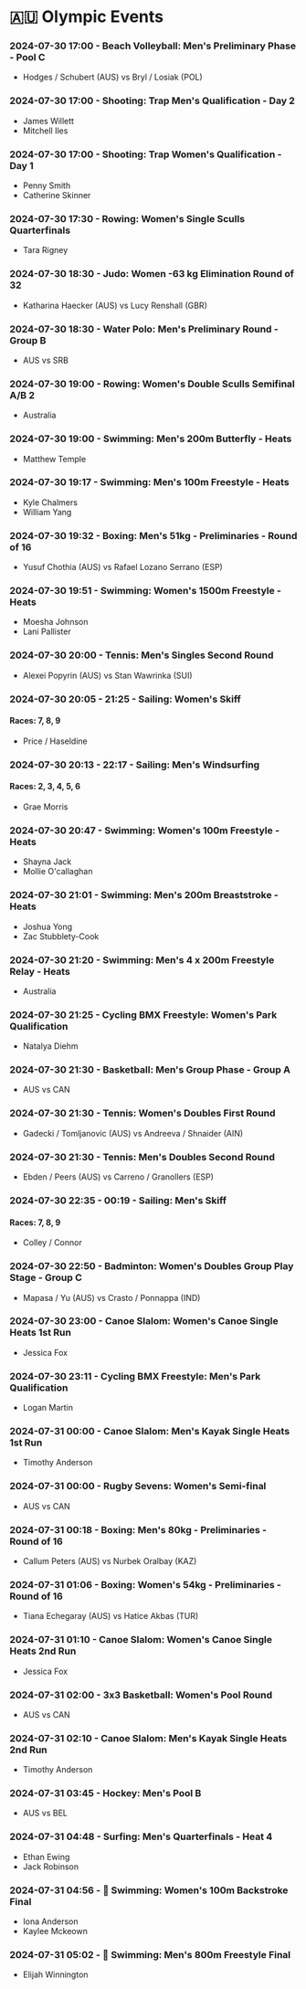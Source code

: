# 🇦🇺 Olympic Events

### 2024-07-30 17:00 - Beach Volleyball: Men's Preliminary Phase - Pool C
* Hodges / Schubert (AUS) vs Bryl / Losiak (POL)

### 2024-07-30 17:00 - Shooting: Trap Men's Qualification - Day 2
* James Willett
* Mitchell Iles

### 2024-07-30 17:00 - Shooting: Trap Women's Qualification - Day 1
* Penny Smith
* Catherine Skinner

### 2024-07-30 17:30 - Rowing: Women's Single Sculls Quarterfinals
* Tara Rigney

### 2024-07-30 18:30 - Judo: Women -63 kg Elimination Round of 32
* Katharina Haecker (AUS) vs Lucy Renshall (GBR)

### 2024-07-30 18:30 - Water Polo: Men's Preliminary Round - Group B
* AUS vs SRB

### 2024-07-30 19:00 - Rowing: Women's Double Sculls Semifinal A/B 2
* Australia

### 2024-07-30 19:00 - Swimming: Men's 200m Butterfly - Heats
* Matthew Temple

### 2024-07-30 19:17 - Swimming: Men's 100m Freestyle - Heats
* Kyle Chalmers
* William Yang

### 2024-07-30 19:32 - Boxing: Men's 51kg - Preliminaries - Round of 16
* Yusuf Chothia (AUS) vs Rafael Lozano Serrano (ESP)

### 2024-07-30 19:51 - Swimming: Women's 1500m Freestyle - Heats
* Moesha Johnson
* Lani Pallister

### 2024-07-30 20:00 - Tennis: Men's Singles Second Round
* Alexei Popyrin (AUS) vs Stan Wawrinka (SUI)

### 2024-07-30 20:05 - 21:25 - Sailing: Women's Skiff
 #### Races: 7, 8, 9
* Price / Haseldine

### 2024-07-30 20:13 - 22:17 - Sailing: Men's Windsurfing
 #### Races: 2, 3, 4, 5, 6
* Grae Morris

### 2024-07-30 20:47 - Swimming: Women's 100m Freestyle - Heats
* Shayna Jack
* Mollie O'callaghan

### 2024-07-30 21:01 - Swimming: Men's 200m Breaststroke - Heats
* Joshua Yong
* Zac Stubblety-Cook

### 2024-07-30 21:20 - Swimming: Men's 4 x 200m Freestyle Relay - Heats
* Australia

### 2024-07-30 21:25 - Cycling BMX Freestyle: Women's Park Qualification
* Natalya Diehm

### 2024-07-30 21:30 - Basketball: Men's Group Phase - Group A
* AUS vs CAN

### 2024-07-30 21:30 - Tennis: Women's Doubles First Round
* Gadecki / Tomljanovic (AUS) vs Andreeva / Shnaider (AIN)

### 2024-07-30 21:30 - Tennis: Men's Doubles Second Round
* Ebden / Peers (AUS) vs Carreno / Granollers (ESP)

### 2024-07-30 22:35 - 00:19 - Sailing: Men's Skiff
 #### Races: 7, 8, 9
* Colley / Connor

### 2024-07-30 22:50 - Badminton: Women's Doubles Group Play Stage - Group C
* Mapasa / Yu (AUS) vs Crasto / Ponnappa (IND)

### 2024-07-30 23:00 - Canoe Slalom: Women's Canoe Single Heats 1st Run
* Jessica Fox

### 2024-07-30 23:11 - Cycling BMX Freestyle: Men's Park Qualification
* Logan Martin

### 2024-07-31 00:00 - Canoe Slalom: Men's Kayak Single Heats 1st Run
* Timothy Anderson

### 2024-07-31 00:00 - Rugby Sevens: Women's Semi-final
* AUS vs CAN

### 2024-07-31 00:18 - Boxing: Men's 80kg - Preliminaries - Round of 16
* Callum Peters (AUS) vs Nurbek Oralbay (KAZ)

### 2024-07-31 01:06 - Boxing: Women's 54kg - Preliminaries - Round of 16
* Tiana Echegaray (AUS) vs Hatice Akbas (TUR)

### 2024-07-31 01:10 - Canoe Slalom: Women's Canoe Single Heats 2nd Run
* Jessica Fox

### 2024-07-31 02:00 - 3x3 Basketball: Women's Pool Round
* AUS vs CAN

### 2024-07-31 02:10 - Canoe Slalom: Men's Kayak Single Heats 2nd Run
* Timothy Anderson

### 2024-07-31 03:45 - Hockey: Men's Pool B
* AUS vs BEL

### 2024-07-31 04:48 - Surfing: Men's Quarterfinals - Heat 4
* Ethan Ewing
* Jack Robinson

### 2024-07-31 04:56 - 🏅 Swimming: Women's 100m Backstroke Final
* Iona Anderson
* Kaylee Mckeown

### 2024-07-31 05:02 - 🏅 Swimming: Men's 800m Freestyle Final
* Elijah Winnington


